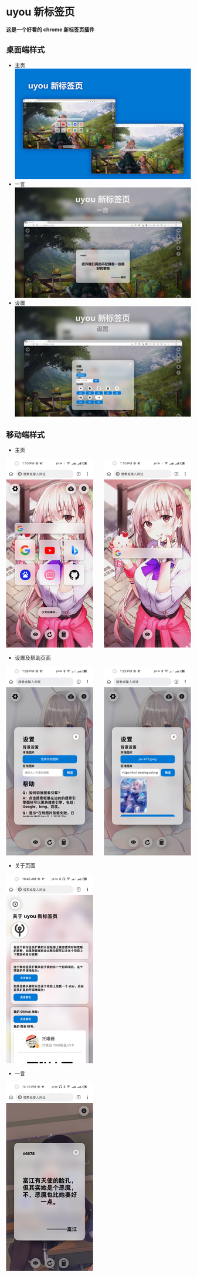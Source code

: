 # uyou 新标签页

**这是一个好看的 chrome 新标签页插件**

## 桌面端样式
* 主页
![](demo/demo1.png)
* 一言
![](demo/demo2.png)
* 设置
![](demo/demo3.png)

## 移动端样式
* 主页

<img src="demo/mobile/demo1.png" width="47%" height="47%"/><img src="demo/mobile/demo2.png" width="47%" height="47%" align="right"/>

* 设置及帮助页面

<img src="demo/mobile/demo5.png" width="47%" height="47%"/><img src="demo/mobile/demo6.png" width="47%" height="47%" align="right"/>

* 关于页面

<img src="demo/mobile/demo3.png" width="47%" height="47%"/>

* 一言

<img src="demo/mobile/demo4.png" width="47%" height="47%"/>